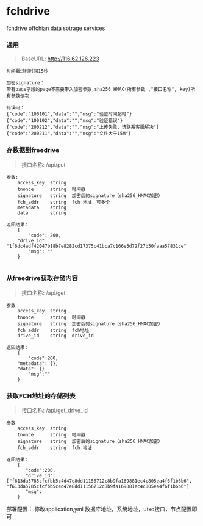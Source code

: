 # fchdrive
[fchdrive](./bitdrive.pdf) offchian data sotrage services


### 通用  
>BaseURL: http://116.62.126.223   
```
时间戳过时时间15秒                              
  
加密signature：  
带有page字段的page不需要带入加密参数,sha256_HMAC(所有参数 ,"接口名称", key)所有参数依次	  
   
错误码：  
{"code":"100101","data":"","msg":"验证时间超时"}  
{"code":"100102","data":"","msg":"验证错误"}  
{"code":"200212","data":"","msg":"上传失败，请联系客服解决"}
{"code":"200211","data":"","msg":"文件大于15M"}

```	  

### 存数据到freedrive  
>接口名称: /api/put
```
参数:  
	access_key	string		   
	tnonce		string	时间戳   
	signature	string	加密后的signature（sha256_HMAC加密）   
	fch_addr 	string  fch 地址，可多个
	metadata	string   
	data 		string
   
返回结果：         
    {
        "code": 200,
	"drive_id": "1f6dc4adf42047b18b7e8282cd17375c41bca7c166e5d72f27b50faaa57831ce"
        "msg": ""
    }   
    
```
  
### 从freedrive获取存储内容
>接口名称: /api/get
```
参数  
	access_key	string		  
	tnonce		string	时间戳  
	signature	string	加密后的signature（sha256_HMAC加密）  
	fch_addr	string  fch地址
	drive_id	string  drive_id
  
返回结果：
    {
        "code":200,
	"metadata": {},
	"data": {}
        "msg":""
    }    
```
    
### 获取FCH地址的存储列表  
>接口名称: /api/get_drive_id
```
参数
	access_key	string		  
	tnonce		string	时间戳  
	signature	string	加密后的signature（sha256_HMAC加密）  
	fch_addr	string  fch 地址
	    
返回结果：
	{
	   "code":200,
	   "drive_id": ["f613da5785cfcfbb5c4d47e8dd11156712c8b9fa169881ec4c805ea4f6f1b6b6", "f613da5785cfcfbb5c4d47e8dd11156712c8b9fa169881ec4c805ea4f6f1b6b6"]	
	   "msg":
	}
```




部署配置：
    修改application,yml 数据库地址，系统地址，utxo接口，节点配置即可
